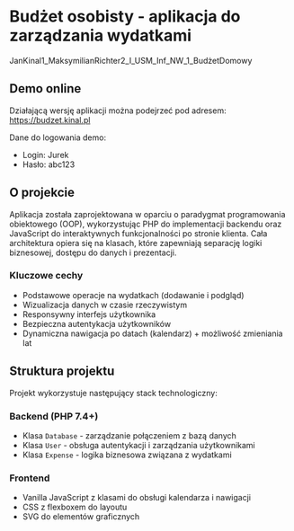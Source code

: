# Budżet osobisty - aplikacja do zarządzania wydatkami
JanKinal1_MaksymilianRichter2_I_USM_Inf_NW_1_BudżetDomowy

## Demo online
Działającą wersję aplikacji można podejrzeć pod adresem: https://budzet.kinal.pl

Dane do logowania demo:
- Login: Jurek
- Hasło: abc123

## O projekcie
Aplikacja została zaprojektowana w oparciu o paradygmat programowania obiektowego (OOP), wykorzystując PHP do implementacji backendu oraz JavaScript do interaktywnych funkcjonalności po stronie klienta. Cała architektura opiera się na klasach, które zapewniają separację logiki biznesowej, dostępu do danych i prezentacji.

### Kluczowe cechy
- Podstawowe operacje na wydatkach (dodawanie i podgląd)
- Wizualizacja danych w czasie rzeczywistym
- Responsywny interfejs użytkownika
- Bezpieczna autentykacja użytkowników
- Dynamiczna nawigacja po datach (kalendarz) + możliwość zmieniania lat

## Struktura projektu
Projekt wykorzystuje następujący stack technologiczny:

### Backend (PHP 7.4+)
- Klasa `Database` - zarządzanie połączeniem z bazą danych
- Klasa `User` - obsługa autentykacji i zarządzania użytkownikami
- Klasa `Expense` - logika biznesowa związana z wydatkami

### Frontend
- Vanilla JavaScript z klasami do obsługi kalendarza i nawigacji
- CSS z flexboxem do layoutu
- SVG do elementów graficznych


